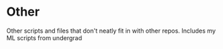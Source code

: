 # Other
Other scripts and files that don't neatly fit in with other repos. Includes my ML scripts from undergrad
